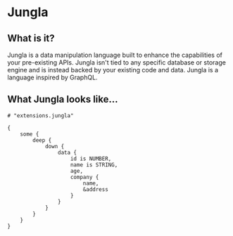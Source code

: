 # Jungla

## What is it?

Jungla is a data manipulation language built to enhance the capabilities of your pre-existing APIs.
Jungla isn't tied to any specific database or storage engine and is instead backed by your existing code and data.
Jungla is a language inspired by GraphQL.

## What Jungla looks like...

```Jungla
# "extensions.jungla"

{
    some {
        deep {
            down {
                data {
                    id is NUMBER,
                    name is STRING,
                    age,
                    company {
                        name,
                        &address
                    }
                }
            }
        }
    }
}

```
